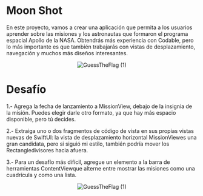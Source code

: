 # Moon Shot

En este proyecto, vamos a crear una aplicación que permita a los usuarios aprender sobre las misiones y los astronautas que formaron el programa espacial Apollo de la NASA. Obtendrás más experiencia con Codable, pero lo más importante es que también trabajarás con vistas de desplazamiento, navegación y muchos más diseños interesantes.


<p align="center">
  <img src="https://github.com/user-attachments/assets/187754d1-13a7-47a6-a8dd-cbe12d4c7824" alt="GuessTheFlag (1)" style="max-width: 100%; height: auto;">
</p>


# Desafío

1.- Agrega la fecha de lanzamiento a MissionView, debajo de la insignia de la misión. Puedes elegir darle otro formato, ya que hay más espacio disponible, pero tú decides.

2.- Extraiga uno o dos fragmentos de código de vista en sus propias vistas nuevas de SwiftUI: la vista de desplazamiento horizontal MissionViewes una gran candidata, pero si siguió mi estilo, también podría mover los Rectangledivisores hacia afuera.

3.- Para un desafío más difícil, agregue un elemento a la barra de herramientas ContentViewque alterne entre mostrar las misiones como una cuadrícula y como una lista.

<p align="center">
  <img src="https://github.com/user-attachments/assets/f05c984a-43de-4d34-a1de-dd47b91a01e5" alt="GuessTheFlag (1)" style="max-width: 100%; height: auto;">
</p>

